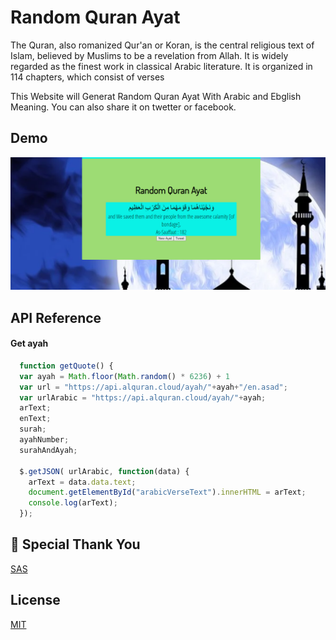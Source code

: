 
# Random Quran Ayat

The Quran, also romanized Qur'an or Koran, is the central religious text of Islam, believed by Muslims to be a revelation from Allah. It is widely regarded as the finest work in classical Arabic literature. It is organized in 114 chapters, which consist of verses

This Website will Generat Random Quran Ayat With Arabic and Ebglish Meaning. You can also share it on twetter or facebook.

## Demo

![](./Capture.PNG)


## API Reference

#### Get ayah

```js
  function getQuote() {
  var ayah = Math.floor(Math.random() * 6236) + 1 
  var url = "https://api.alquran.cloud/ayah/"+ayah+"/en.asad";
  var urlArabic = "https://api.alquran.cloud/ayah/"+ayah;
  arText;
  enText;
  surah;
  ayahNumber;
  surahAndAyah;
  
  $.getJSON( urlArabic, function(data) {
    arText = data.data.text;
    document.getElementById("arabicVerseText").innerHTML = arText;
    console.log(arText);
  });
```


## 🚀 Special Thank You 
[SAS]()


## License

[MIT](https://choosealicense.com/licenses/mit/)

